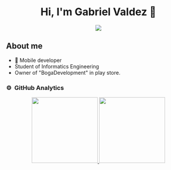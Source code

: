 <div align="center">
<h1 align="center">Hi, I'm Gabriel Valdez 👋</h1>
</div>
<div align="center">
<img src="https://i.postimg.cc/wv1RZnPq/Gabriel-Valdez-1.png">
</div>

## About me

- 📲 Mobile developer
- Student of Informatics Engineering
- Owner of "BogaDevelopment" in play store.

### ⚙️ &nbsp;GitHub Analytics

<p align="center">
<a href="https://github.com/BogaDevelopment">
  <img height="180em" src="https://github-readme-stats-eight-theta.vercel.app/api?username=BogaDevelopment&show_icons=true&theme=algolia&include_all_commits=true&count_private=true"/>
  <img height="180em" src="https://github-readme-stats-eight-theta.vercel.app/api/top-langs/?username=BogaDevelopment&layout=compact&langs_count=8&theme=algolia"/>
</a>
</p>
